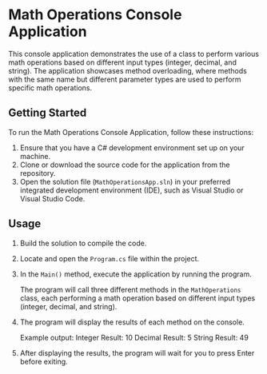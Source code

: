 # Math Operations Console Application

This console application demonstrates the use of a class to perform various math operations based on different input types (integer, decimal, and string). The application showcases method overloading, where methods with the same name but different parameter types are used to perform specific math operations.

## Getting Started

To run the Math Operations Console Application, follow these instructions:

1. Ensure that you have a C# development environment set up on your machine.
2. Clone or download the source code for the application from the repository.
3. Open the solution file (`MathOperationsApp.sln`) in your preferred integrated development environment (IDE), such as Visual Studio or Visual Studio Code.

## Usage

1. Build the solution to compile the code.
2. Locate and open the `Program.cs` file within the project.
3. In the `Main()` method, execute the application by running the program.

   The program will call three different methods in the `MathOperations` class, each performing a math operation based on different input types (integer, decimal, and string).

4. The program will display the results of each method on the console.

   Example output:  Integer Result: 10
                    Decimal Result: 5
                    String Result: 49


5. After displaying the results, the program will wait for you to press Enter before exiting.


